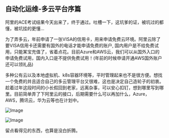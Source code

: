 ## 自动化运维-多云平台序篇 
阿里的ACE考试结果今天出来了，终于通过。吐槽一下，这坑爹的证，被坑过的都懂，被坑挂的更懂...

为了弄多云，年前申请了一张VISA的信用卡，用来申请免费云环境。阿里云除了要VISA信用卡还需要有国外的电话才能申请免费的账户, 国内用户是不给免费试用，只能某宝充值了，省着点花。目前Azure和AWS云，我们可以从国外入口的申请免费试用，国内入口是不提供免费试用！(年前的时候申请开通AWS国外账户还可以领礼品)

多种公有云以及本地虚拟机、k8s容器环境等，平时管理起来也不是很方便。想找一个免费的并且适合自己的多云管理平台又很难，这也是决定自己造轮子的初衷。趁着过年这段时间的小长假回到老家，远离杂事，可以安心扣钉，想到哪里写到哪里。目前简单弄了下阿里云的接口，后期需要什么可以再加什么，Azure，AWS，腾讯云，华为云等也在计划中。

![Image](https://mmbiz.qpic.cn/mmbiz_png/rHL7s8hOtziaNnQGNHxb4vEQ9tCvXC6IUKnePjdyYO9goVs80XML6dJLkO0aRnSIeof2iaLxgb7475lTtB4QEIjA/640?wx_fmt=png&wxfrom=5&wx_lazy=1&wx_co=1)

![Image](https://mmbiz.qpic.cn/mmbiz_png/rHL7s8hOtzhY2BSbficNRRtocpXD6fQF6mcFmQ2icbmqAD8siaBNRAqubxEZyfbp7l6ok3Kde56HaIjG885B6icO9w/640?wx_fmt=png&wxfrom=5&wx_lazy=1&wx_co=1)

留点看得见的东西，也算是没白折腾。
